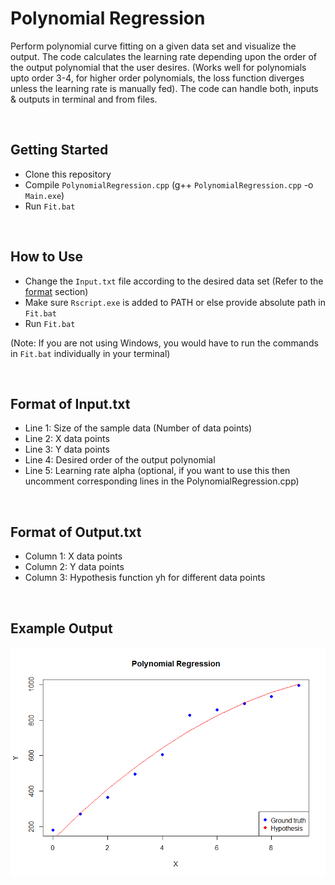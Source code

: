 # Polynomial Regression
Perform polynomial curve fitting on a given data set and visualize the output.
The code calculates the learning rate depending upon the order of the output polynomial that the user desires. (Works well for polynomials upto order 3-4, for higher order polynomials, the loss function diverges unless the learning rate is manually fed). The code can handle both, inputs & outputs in terminal and from files.

<br>

## Getting Started
* Clone this repository
* Compile ```PolynomialRegression.cpp``` (g++ ```PolynomialRegression.cpp``` -o ```Main.exe```)
* Run ```Fit.bat```

<br>

## How to Use
* Change the ```Input.txt``` file according to the desired data set (Refer to the [format](#format-of-input.txt) section)
* Make sure ```Rscript.exe``` is added to PATH or else provide absolute path in ```Fit.bat```
* Run ```Fit.bat```

(Note: If you are not using Windows, you would have to run the commands in ```Fit.bat``` individually in your terminal)

<br>

## Format of Input.txt
* Line 1: Size of the sample data (Number of data points)
* Line 2: X data points
* Line 3: Y data points
* Line 4: Desired order of the output polynomial
* Line 5: Learning rate alpha (optional, if you want to use this then uncomment corresponding lines in the PolynomialRegression.cpp)

<br>

## Format of Output.txt
* Column 1: X data points
* Column 2: Y data points
* Column 3: Hypothesis function yh for different data points

<br>

## Example Output
![](Example/Rplot.png)
